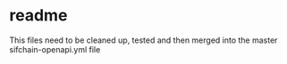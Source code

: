 # readme

This files need to be cleaned up, tested and then merged into the master sifchain-openapi.yml file